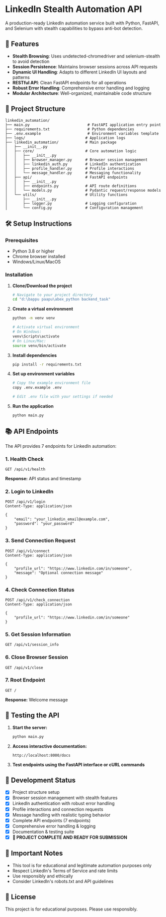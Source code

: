 # LinkedIn Stealth Automation API

A production-ready LinkedIn automation service built with Python, FastAPI, and Selenium with stealth capabilities to bypass anti-bot detection.

## 🚀 Features

- **Stealth Browsing**: Uses undetected-chromedriver and selenium-stealth to avoid detection
- **Session Persistence**: Maintains browser sessions across API requests
- **Dynamic UI Handling**: Adapts to different LinkedIn UI layouts and patterns
- **RESTful API**: Clean FastAPI endpoints for all operations
- **Robust Error Handling**: Comprehensive error handling and logging
- **Modular Architecture**: Well-organized, maintainable code structure

## 📁 Project Structure

```
linkedin_automation/
├── main.py                          # FastAPI application entry point
├── requirements.txt                 # Python dependencies
├── .env.example                     # Environment variables template
├── logs/                           # Application logs
├── linkedin_automation/            # Main package
│   ├── __init__.py
│   ├── core/                       # Core automation logic
│   │   ├── __init__.py
│   │   ├── browser_manager.py      # Browser session management
│   │   ├── linkedin_auth.py        # LinkedIn authentication
│   │   ├── profile_handler.py      # Profile interactions
│   │   └── message_handler.py      # Messaging functionality
│   ├── api/                        # FastAPI endpoints
│   │   ├── __init__.py
│   │   ├── endpoints.py            # API route definitions
│   │   └── models.py               # Pydantic request/response models
│   └── utils/                      # Utility functions
│       ├── __init__.py
│       ├── logger.py               # Logging configuration
│       └── config.py               # Configuration management
```

## 🛠️ Setup Instructions

### Prerequisites
- Python 3.8 or higher
- Chrome browser installed
- Windows/Linux/MacOS

### Installation

1. **Clone/Download the project**
   ```bash
   # Navigate to your project directory
   cd "d:\bappu paapu\abex_python backend_task"
   ```

2. **Create a virtual environment**
   ```bash
   python -m venv venv
   
   # Activate virtual environment
   # On Windows:
   venv\Scripts\activate
   # On Linux/Mac:
   source venv/bin/activate
   ```

3. **Install dependencies**
   ```bash
   pip install -r requirements.txt
   ```

4. **Set up environment variables**
   ```bash
   # Copy the example environment file
   copy .env.example .env
   
   # Edit .env file with your settings if needed
   ```

5. **Run the application**
   ```bash
   python main.py
   ```

## 📚 API Endpoints

The API provides 7 endpoints for LinkedIn automation:

### 1. Health Check
```http
GET /api/v1/health
```
**Response:** API status and timestamp

### 2. Login to LinkedIn
```http
POST /api/v1/login
Content-Type: application/json

{
    "email": "your_linkedin_email@example.com",
    "password": "your_password"
}
```

### 3. Send Connection Request
```http
POST /api/v1/connect
Content-Type: application/json

{
    "profile_url": "https://www.linkedin.com/in/someone",
    "message": "Optional connection message"
}
```

### 4. Check Connection Status
```http
POST /api/v1/check_connection
Content-Type: application/json

{
    "profile_url": "https://www.linkedin.com/in/someone"
}
```

### 5. Get Session Information
```http
GET /api/v1/session_info
```

### 6. Close Browser Session
```http
GET /api/v1/close
```

### 7. Root Endpoint
```http
GET /
```
**Response:** Welcome message

## 🧪 Testing the API

1. **Start the server:**
   ```bash
   python main.py
   ```

2. **Access interactive documentation:**
   ```
   http://localhost:8000/docs
   ```

3. **Test endpoints using the FastAPI interface or cURL commands**

## 🔧 Development Status

- [x] Project structure setup
- [x] Browser session management with stealth features
- [x] LinkedIn authentication with robust error handling
- [x] Profile interactions and connection requests
- [x] Message handling with realistic typing behavior
- [x] Complete API endpoints (7 endpoints)
- [x] Comprehensive error handling & logging
- [x] Documentation & testing suite
- [x] **🎉 PROJECT COMPLETE AND READY FOR SUBMISSION**

## 🚨 Important Notes

- This tool is for educational and legitimate automation purposes only
- Respect LinkedIn's Terms of Service and rate limits
- Use responsibly and ethically
- Consider LinkedIn's robots.txt and API guidelines

## 📝 License

This project is for educational purposes. Please use responsibly.
